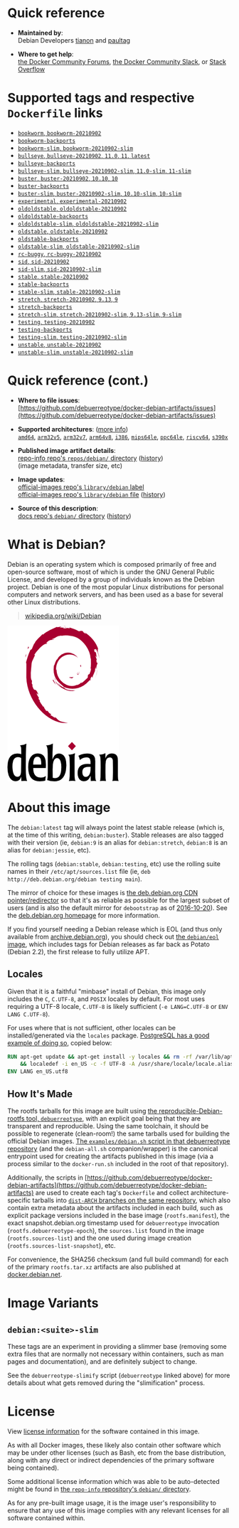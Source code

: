 <!--

********************************************************************************

WARNING:

    DO NOT EDIT "debian/README.md"

    IT IS AUTO-GENERATED

    (from the other files in "debian/" combined with a set of templates)

********************************************************************************

-->

# Quick reference

-	**Maintained by**:  
	Debian Developers [tianon](https://qa.debian.org/developer.php?login=tianon) and [paultag](https://qa.debian.org/developer.php?login=paultag)

-	**Where to get help**:  
	[the Docker Community Forums](https://forums.docker.com/), [the Docker Community Slack](https://dockr.ly/slack), or [Stack Overflow](https://stackoverflow.com/search?tab=newest&q=docker)

# Supported tags and respective `Dockerfile` links

-	[`bookworm`, `bookworm-20210902`](https://github.com/debuerreotype/docker-debian-artifacts/blob/4367a1297d6b7193b88c133c653dd07005b3c632/bookworm/Dockerfile)
-	[`bookworm-backports`](https://github.com/debuerreotype/docker-debian-artifacts/blob/4367a1297d6b7193b88c133c653dd07005b3c632/bookworm/backports/Dockerfile)
-	[`bookworm-slim`, `bookworm-20210902-slim`](https://github.com/debuerreotype/docker-debian-artifacts/blob/4367a1297d6b7193b88c133c653dd07005b3c632/bookworm/slim/Dockerfile)
-	[`bullseye`, `bullseye-20210902`, `11.0`, `11`, `latest`](https://github.com/debuerreotype/docker-debian-artifacts/blob/4367a1297d6b7193b88c133c653dd07005b3c632/bullseye/Dockerfile)
-	[`bullseye-backports`](https://github.com/debuerreotype/docker-debian-artifacts/blob/4367a1297d6b7193b88c133c653dd07005b3c632/bullseye/backports/Dockerfile)
-	[`bullseye-slim`, `bullseye-20210902-slim`, `11.0-slim`, `11-slim`](https://github.com/debuerreotype/docker-debian-artifacts/blob/4367a1297d6b7193b88c133c653dd07005b3c632/bullseye/slim/Dockerfile)
-	[`buster`, `buster-20210902`, `10.10`, `10`](https://github.com/debuerreotype/docker-debian-artifacts/blob/4367a1297d6b7193b88c133c653dd07005b3c632/buster/Dockerfile)
-	[`buster-backports`](https://github.com/debuerreotype/docker-debian-artifacts/blob/4367a1297d6b7193b88c133c653dd07005b3c632/buster/backports/Dockerfile)
-	[`buster-slim`, `buster-20210902-slim`, `10.10-slim`, `10-slim`](https://github.com/debuerreotype/docker-debian-artifacts/blob/4367a1297d6b7193b88c133c653dd07005b3c632/buster/slim/Dockerfile)
-	[`experimental`, `experimental-20210902`](https://github.com/debuerreotype/docker-debian-artifacts/blob/4367a1297d6b7193b88c133c653dd07005b3c632/experimental/Dockerfile)
-	[`oldoldstable`, `oldoldstable-20210902`](https://github.com/debuerreotype/docker-debian-artifacts/blob/4367a1297d6b7193b88c133c653dd07005b3c632/oldoldstable/Dockerfile)
-	[`oldoldstable-backports`](https://github.com/debuerreotype/docker-debian-artifacts/blob/4367a1297d6b7193b88c133c653dd07005b3c632/oldoldstable/backports/Dockerfile)
-	[`oldoldstable-slim`, `oldoldstable-20210902-slim`](https://github.com/debuerreotype/docker-debian-artifacts/blob/4367a1297d6b7193b88c133c653dd07005b3c632/oldoldstable/slim/Dockerfile)
-	[`oldstable`, `oldstable-20210902`](https://github.com/debuerreotype/docker-debian-artifacts/blob/4367a1297d6b7193b88c133c653dd07005b3c632/oldstable/Dockerfile)
-	[`oldstable-backports`](https://github.com/debuerreotype/docker-debian-artifacts/blob/4367a1297d6b7193b88c133c653dd07005b3c632/oldstable/backports/Dockerfile)
-	[`oldstable-slim`, `oldstable-20210902-slim`](https://github.com/debuerreotype/docker-debian-artifacts/blob/4367a1297d6b7193b88c133c653dd07005b3c632/oldstable/slim/Dockerfile)
-	[`rc-buggy`, `rc-buggy-20210902`](https://github.com/debuerreotype/docker-debian-artifacts/blob/4367a1297d6b7193b88c133c653dd07005b3c632/rc-buggy/Dockerfile)
-	[`sid`, `sid-20210902`](https://github.com/debuerreotype/docker-debian-artifacts/blob/4367a1297d6b7193b88c133c653dd07005b3c632/sid/Dockerfile)
-	[`sid-slim`, `sid-20210902-slim`](https://github.com/debuerreotype/docker-debian-artifacts/blob/4367a1297d6b7193b88c133c653dd07005b3c632/sid/slim/Dockerfile)
-	[`stable`, `stable-20210902`](https://github.com/debuerreotype/docker-debian-artifacts/blob/4367a1297d6b7193b88c133c653dd07005b3c632/stable/Dockerfile)
-	[`stable-backports`](https://github.com/debuerreotype/docker-debian-artifacts/blob/4367a1297d6b7193b88c133c653dd07005b3c632/stable/backports/Dockerfile)
-	[`stable-slim`, `stable-20210902-slim`](https://github.com/debuerreotype/docker-debian-artifacts/blob/4367a1297d6b7193b88c133c653dd07005b3c632/stable/slim/Dockerfile)
-	[`stretch`, `stretch-20210902`, `9.13`, `9`](https://github.com/debuerreotype/docker-debian-artifacts/blob/4367a1297d6b7193b88c133c653dd07005b3c632/stretch/Dockerfile)
-	[`stretch-backports`](https://github.com/debuerreotype/docker-debian-artifacts/blob/4367a1297d6b7193b88c133c653dd07005b3c632/stretch/backports/Dockerfile)
-	[`stretch-slim`, `stretch-20210902-slim`, `9.13-slim`, `9-slim`](https://github.com/debuerreotype/docker-debian-artifacts/blob/4367a1297d6b7193b88c133c653dd07005b3c632/stretch/slim/Dockerfile)
-	[`testing`, `testing-20210902`](https://github.com/debuerreotype/docker-debian-artifacts/blob/4367a1297d6b7193b88c133c653dd07005b3c632/testing/Dockerfile)
-	[`testing-backports`](https://github.com/debuerreotype/docker-debian-artifacts/blob/4367a1297d6b7193b88c133c653dd07005b3c632/testing/backports/Dockerfile)
-	[`testing-slim`, `testing-20210902-slim`](https://github.com/debuerreotype/docker-debian-artifacts/blob/4367a1297d6b7193b88c133c653dd07005b3c632/testing/slim/Dockerfile)
-	[`unstable`, `unstable-20210902`](https://github.com/debuerreotype/docker-debian-artifacts/blob/4367a1297d6b7193b88c133c653dd07005b3c632/unstable/Dockerfile)
-	[`unstable-slim`, `unstable-20210902-slim`](https://github.com/debuerreotype/docker-debian-artifacts/blob/4367a1297d6b7193b88c133c653dd07005b3c632/unstable/slim/Dockerfile)

# Quick reference (cont.)

-	**Where to file issues**:  
	[https://github.com/debuerreotype/docker-debian-artifacts/issues](https://github.com/debuerreotype/docker-debian-artifacts/issues)

-	**Supported architectures**: ([more info](https://github.com/docker-library/official-images#architectures-other-than-amd64))  
	[`amd64`](https://hub.docker.com/r/amd64/debian/), [`arm32v5`](https://hub.docker.com/r/arm32v5/debian/), [`arm32v7`](https://hub.docker.com/r/arm32v7/debian/), [`arm64v8`](https://hub.docker.com/r/arm64v8/debian/), [`i386`](https://hub.docker.com/r/i386/debian/), [`mips64le`](https://hub.docker.com/r/mips64le/debian/), [`ppc64le`](https://hub.docker.com/r/ppc64le/debian/), [`riscv64`](https://hub.docker.com/r/riscv64/debian/), [`s390x`](https://hub.docker.com/r/s390x/debian/)

-	**Published image artifact details**:  
	[repo-info repo's `repos/debian/` directory](https://github.com/docker-library/repo-info/blob/master/repos/debian) ([history](https://github.com/docker-library/repo-info/commits/master/repos/debian))  
	(image metadata, transfer size, etc)

-	**Image updates**:  
	[official-images repo's `library/debian` label](https://github.com/docker-library/official-images/issues?q=label%3Alibrary%2Fdebian)  
	[official-images repo's `library/debian` file](https://github.com/docker-library/official-images/blob/master/library/debian) ([history](https://github.com/docker-library/official-images/commits/master/library/debian))

-	**Source of this description**:  
	[docs repo's `debian/` directory](https://github.com/docker-library/docs/tree/master/debian) ([history](https://github.com/docker-library/docs/commits/master/debian))

# What is Debian?

Debian is an operating system which is composed primarily of free and open-source software, most of which is under the GNU General Public License, and developed by a group of individuals known as the Debian project. Debian is one of the most popular Linux distributions for personal computers and network servers, and has been used as a base for several other Linux distributions.

> [wikipedia.org/wiki/Debian](https://en.wikipedia.org/wiki/Debian)

![logo](https://raw.githubusercontent.com/docker-library/docs/b449be7df57e9ed9086bb5821bfb5d6cdc5d67a4/debian/logo.png)

# About this image

The `debian:latest` tag will always point the latest stable release (which is, at the time of this writing, `debian:buster`). Stable releases are also tagged with their version (ie, `debian:9` is an alias for `debian:stretch`, `debian:8` is an alias for `debian:jessie`, etc).

The rolling tags (`debian:stable`, `debian:testing`, etc) use the rolling suite names in their `/etc/apt/sources.list` file (ie, `deb http://deb.debian.org/debian testing main`).

The mirror of choice for these images is [the deb.debian.org CDN pointer/redirector](https://deb.debian.org) so that it's as reliable as possible for the largest subset of users (and is also the default mirror for `debootstrap` as of [2016-10-20](https://anonscm.debian.org/cgit/d-i/debootstrap.git/commit/?id=9e8bc60ad1ccf3a25ce7890526b70059f3e770de)). See the [deb.debian.org homepage](https://deb.debian.org) for more information.

If you find yourself needing a Debian release which is EOL (and thus only available from [archive.debian.org](http://archive.debian.org)), you should check out [the `debian/eol` image](https://hub.docker.com/r/debian/eol/), which includes tags for Debian releases as far back as Potato (Debian 2.2), the first release to fully utilize APT.

## Locales

Given that it is a faithful "minbase" install of Debian, this image only includes the `C`, `C.UTF-8`, and `POSIX` locales by default. For most uses requiring a UTF-8 locale, `C.UTF-8` is likely sufficient (`-e LANG=C.UTF-8` or `ENV LANG C.UTF-8`).

For uses where that is not sufficient, other locales can be installed/generated via the `locales` package. [PostgreSQL has a good example of doing so](https://github.com/docker-library/postgres/blob/69bc540ecfffecce72d49fa7e4a46680350037f9/9.6/Dockerfile#L21-L24), copied below:

```dockerfile
RUN apt-get update && apt-get install -y locales && rm -rf /var/lib/apt/lists/* \
	&& localedef -i en_US -c -f UTF-8 -A /usr/share/locale/locale.alias en_US.UTF-8
ENV LANG en_US.utf8
```

## How It's Made

The rootfs tarballs for this image are built using [the reproducible-Debian-rootfs tool, `debuerreotype`](https://github.com/debuerreotype/debuerreotype), with an explicit goal being that they are transparent and reproducible. Using the same toolchain, it should be possible to regenerate (clean-room!) the same tarballs used for building the official Debian images. [The `examples/debian.sh` script in that debuerreotype repository](https://github.com/debuerreotype/debuerreotype/blob/master/examples/debian.sh) (and the `debian-all.sh` companion/wrapper) is the canonical entrypoint used for creating the artifacts published in this image (via a process similar to the `docker-run.sh` included in the root of that repository).

Additionally, the scripts in [https://github.com/debuerreotype/docker-debian-artifacts](https://github.com/debuerreotype/docker-debian-artifacts) are used to create each tag's `Dockerfile` and collect architecture-specific tarballs into [`dist-ARCH` branches on the same repository](https://github.com/debuerreotype/docker-debian-artifacts/branches), which also contain extra metadata about the artifacts included in each build, such as explicit package versions included in the base image (`rootfs.manifest`), the exact snapshot.debian.org timestamp used for `debuerreotype` invocation (`rootfs.debuerreotype-epoch`), the `sources.list` found in the image (`rootfs.sources-list`) and the one used during image creation (`rootfs.sources-list-snapshot`), etc.

For convenience, the SHA256 checksum (and full build command) for each of the primary `rootfs.tar.xz` artifacts are also published at [docker.debian.net](https://docker.debian.net/).

# Image Variants

## `debian:<suite>-slim`

These tags are an experiment in providing a slimmer base (removing some extra files that are normally not necessary within containers, such as man pages and documentation), and are definitely subject to change.

See the `debuerreotype-slimify` script (`debuerreotype` linked above) for more details about what gets removed during the "slimification" process.

# License

View [license information](https://www.debian.org/social_contract#guidelines) for the software contained in this image.

As with all Docker images, these likely also contain other software which may be under other licenses (such as Bash, etc from the base distribution, along with any direct or indirect dependencies of the primary software being contained).

Some additional license information which was able to be auto-detected might be found in [the `repo-info` repository's `debian/` directory](https://github.com/docker-library/repo-info/tree/master/repos/debian).

As for any pre-built image usage, it is the image user's responsibility to ensure that any use of this image complies with any relevant licenses for all software contained within.

